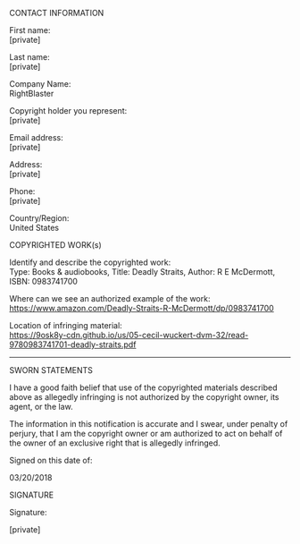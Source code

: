 CONTACT INFORMATION

First name:  
[private]

Last name:  
[private]

Company Name:  
RightBlaster

Copyright holder you represent:  
[private]

Email address:  
[private]

Address:  
[private]

Phone:  
[private]

Country/Region:  
United States

COPYRIGHTED WORK(s)

Identify and describe the copyrighted work:  
Type: Books & audiobooks, Title: Deadly Straits, Author: R E McDermott, ISBN: 0983741700

Where can we see an authorized example of the work:  
https://www.amazon.com/Deadly-Straits-R-McDermott/dp/0983741700

Location of infringing material:  
https://9osk8y-cdn.github.io/us/05-cecil-wuckert-dvm-32/read-9780983741701-deadly-straits.pdf

----------------

SWORN STATEMENTS

I have a good faith belief that use of the copyrighted materials described above as allegedly infringing is not authorized by the copyright owner, its agent, or the law.

The information in this notification is accurate and I swear, under penalty of perjury, that I am the copyright owner or am authorized to act on behalf of the owner of an exclusive right that is allegedly infringed.

Signed on this date of:

03/20/2018

SIGNATURE

Signature:

[private]
